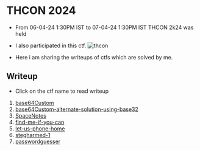 # THCON 2024
- From 06-04-24 1:30PM IST to 07-04-24 1:30PM IST THCON 2k24 was held

- I also participated in this ctf.
![thcon](https://om-prabhat.github.io/THCON-2k24/thcon.png)
- Here i am sharing the writeups of ctfs which are solved by me.

## Writeup

- Click on the ctf name to read writeup

1. [base64Custom](base64-custom/base64-custom.md)
2. [base64Custom-alternate-solution-using-base32](base64-custom-alternate-solution/base64-custom-alt.md)
3. [SpaceNotes](SpaceNotes/SpaceNotes.md)
4. [find-me-if-you-can](find-me-if-you-can/find-me.md)
5. [let-us-phone-home](let-us-phone-home/phone-home.md)
6. [stegharmed-1](stegharmed-1/stegharmed1.md)
7. [passwordguesser](passwordguesser/passwordguesser.md)
